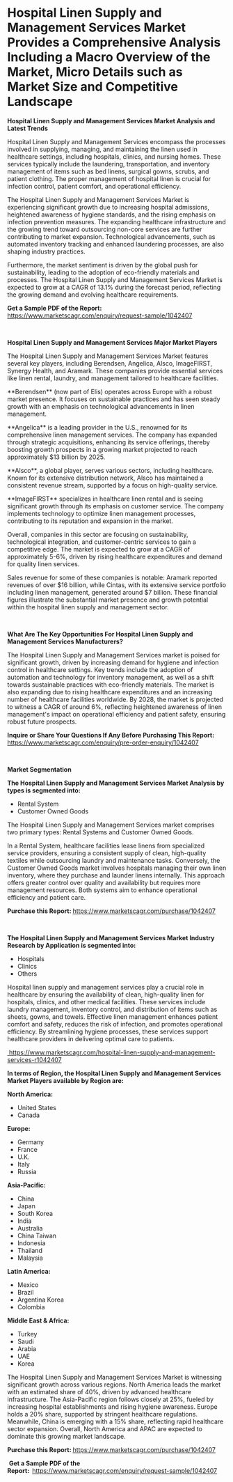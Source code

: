 <p><h1>Hospital Linen Supply and Management Services Market Provides a Comprehensive Analysis Including a Macro Overview of the Market, Micro Details such as Market Size and Competitive Landscape</h1></p><p><strong>Hospital Linen Supply and Management Services Market Analysis and Latest Trends</strong></p>
<p><p>Hospital Linen Supply and Management Services encompass the processes involved in supplying, managing, and maintaining the linen used in healthcare settings, including hospitals, clinics, and nursing homes. These services typically include the laundering, transportation, and inventory management of items such as bed linens, surgical gowns, scrubs, and patient clothing. The proper management of hospital linen is crucial for infection control, patient comfort, and operational efficiency.</p><p>The Hospital Linen Supply and Management Services Market is experiencing significant growth due to increasing hospital admissions, heightened awareness of hygiene standards, and the rising emphasis on infection prevention measures. The expanding healthcare infrastructure and the growing trend toward outsourcing non-core services are further contributing to market expansion. Technological advancements, such as automated inventory tracking and enhanced laundering processes, are also shaping industry practices.</p><p>Furthermore, the market sentiment is driven by the global push for sustainability, leading to the adoption of eco-friendly materials and processes. The Hospital Linen Supply and Management Services Market is expected to grow at a CAGR of 13.1% during the forecast period, reflecting the growing demand and evolving healthcare requirements.</p></p>
<p><strong>Get a Sample PDF of the Report:&nbsp;</strong> <a href="https://www.marketscagr.com/enquiry/request-sample/1042407?utm_campaign=2650&utm_medium=2&utm_source=Github&utm_content=ia&utm_term=13042025&utm_id=hospital-linen-supply-and-management-services">https://www.marketscagr.com/enquiry/request-sample/1042407</a></p>
<p>&nbsp;</p>
<p><strong>Hospital Linen Supply and Management Services Major Market Players</strong></p>
<p><p>The Hospital Linen Supply and Management Services Market features several key players, including Berendsen, Angelica, Alsco, ImageFIRST, Synergy Health, and Aramark. These companies provide essential services like linen rental, laundry, and management tailored to healthcare facilities.</p><p>**Berendsen** (now part of Elis) operates across Europe with a robust market presence. It focuses on sustainable practices and has seen steady growth with an emphasis on technological advancements in linen management. </p><p>**Angelica** is a leading provider in the U.S., renowned for its comprehensive linen management services. The company has expanded through strategic acquisitions, enhancing its service offerings, thereby boosting growth prospects in a growing market projected to reach approximately $13 billion by 2025.</p><p>**Alsco**, a global player, serves various sectors, including healthcare. Known for its extensive distribution network, Alsco has maintained a consistent revenue stream, supported by a focus on high-quality service. </p><p>**ImageFIRST** specializes in healthcare linen rental and is seeing significant growth through its emphasis on customer service. The company implements technology to optimize linen management processes, contributing to its reputation and expansion in the market.</p><p>Overall, companies in this sector are focusing on sustainability, technological integration, and customer-centric services to gain a competitive edge. The market is expected to grow at a CAGR of approximately 5-6%, driven by rising healthcare expenditures and demand for quality linen services. </p><p>Sales revenue for some of these companies is notable: Aramark reported revenues of over $16 billion, while Cintas, with its extensive service portfolio including linen management, generated around $7 billion. These financial figures illustrate the substantial market presence and growth potential within the hospital linen supply and management sector.</p></p>
<p>&nbsp;</p>
<p><strong>What Are The Key Opportunities For Hospital Linen Supply and Management Services Manufacturers?</strong></p>
<p><p>The Hospital Linen Supply and Management Services market is poised for significant growth, driven by increasing demand for hygiene and infection control in healthcare settings. Key trends include the adoption of automation and technology for inventory management, as well as a shift towards sustainable practices with eco-friendly materials. The market is also expanding due to rising healthcare expenditures and an increasing number of healthcare facilities worldwide. By 2028, the market is projected to witness a CAGR of around 6%, reflecting heightened awareness of linen management's impact on operational efficiency and patient safety, ensuring robust future prospects.</p></p>
<p><strong>Inquire or Share Your Questions If Any Before Purchasing This Report:</strong> <a href="https://www.marketscagr.com/enquiry/pre-order-enquiry/1042407?utm_campaign=2650&utm_medium=2&utm_source=Github&utm_content=ia&utm_term=13042025&utm_id=hospital-linen-supply-and-management-services">https://www.marketscagr.com/enquiry/pre-order-enquiry/1042407</a></p>
<p>&nbsp;</p>
<p><strong>Market Segmentation</strong></p>
<p><strong>The Hospital Linen Supply and Management Services Market Analysis by types is segmented into:</strong></p>
<p><ul><li>Rental System</li><li>Customer Owned Goods</li></ul></p>
<p><p>The Hospital Linen Supply and Management Services market comprises two primary types: Rental Systems and Customer Owned Goods. </p><p>In a Rental System, healthcare facilities lease linens from specialized service providers, ensuring a consistent supply of clean, high-quality textiles while outsourcing laundry and maintenance tasks. Conversely, the Customer Owned Goods market involves hospitals managing their own linen inventory, where they purchase and launder linens internally. This approach offers greater control over quality and availability but requires more management resources. Both systems aim to enhance operational efficiency and patient care.</p></p>
<p><strong>Purchase this Report:&nbsp;</strong><a href="https://www.marketscagr.com/purchase/1042407?utm_campaign=2650&utm_medium=2&utm_source=Github&utm_content=ia&utm_term=13042025&utm_id=hospital-linen-supply-and-management-services">https://www.marketscagr.com/purchase/1042407</a></p>
<p>&nbsp;</p>
<p><strong>The Hospital Linen Supply and Management Services Market Industry Research by Application is segmented into:</strong></p>
<p><ul><li>Hospitals</li><li>Clinics</li><li>Others</li></ul></p>
<p><p>Hospital linen supply and management services play a crucial role in healthcare by ensuring the availability of clean, high-quality linen for hospitals, clinics, and other medical facilities. These services include laundry management, inventory control, and distribution of items such as sheets, gowns, and towels. Effective linen management enhances patient comfort and safety, reduces the risk of infection, and promotes operational efficiency. By streamlining hygiene processes, these services support healthcare providers in delivering optimal care to patients.</p></p>
<p><a href="https://www.marketscagr.com/hospital-linen-supply-and-management-services-r1042407?utm_campaign=2650&utm_medium=2&utm_source=Github&utm_content=ia&utm_term=13042025&utm_id=hospital-linen-supply-and-management-services">&nbsp;https://www.marketscagr.com/hospital-linen-supply-and-management-services-r1042407</a></p>
<p><strong>In terms of Region, the Hospital Linen Supply and Management Services Market Players available by Region are:</strong></p>
<p>
    <p> <strong> North America: </strong>
        <ul>
            <li>United States</li>
            <li>Canada</li>
        </ul>
        </p> 
    <p> <strong> Europe: </strong>
        <ul>
            <li>Germany</li>
            <li>France</li>
            <li>U.K.</li>
            <li>Italy</li>
            <li>Russia</li>
        </ul>
        </p> 
    <p> <strong> Asia-Pacific: </strong>
        <ul>
            <li>China</li>
            <li>Japan</li>
            <li>South Korea</li>
            <li>India</li>
            <li>Australia</li>
            <li>China Taiwan</li>
            <li>Indonesia</li>
            <li>Thailand</li>
            <li>Malaysia</li>
        </ul>
        </p> 
    <p> <strong> Latin America: </strong>
        <ul>
            <li>Mexico</li>
            <li>Brazil</li>
            <li>Argentina Korea</li>
            <li>Colombia</li>
        </ul>
        </p> 
    <p> <strong> Middle East & Africa: </strong>
        <ul>
            <li>Turkey</li>
            <li>Saudi</li>
            <li>Arabia</li>
            <li>UAE</li>
            <li>Korea</li>
        </ul>
    </p>
    </p>
<p><p>The Hospital Linen Supply and Management Services Market is witnessing significant growth across various regions. North America leads the market with an estimated share of 40%, driven by advanced healthcare infrastructure. The Asia-Pacific region follows closely at 25%, fueled by increasing hospital establishments and rising hygiene awareness. Europe holds a 20% share, supported by stringent healthcare regulations. Meanwhile, China is emerging with a 15% share, reflecting rapid healthcare sector expansion. Overall, North America and APAC are expected to dominate this growing market landscape.</p></p>
<p><strong>Purchase this Report: </strong><a href="https://www.marketscagr.com/purchase/1042407?utm_campaign=2650&utm_medium=2&utm_source=Github&utm_content=ia&utm_term=13042025&utm_id=hospital-linen-supply-and-management-services">https://www.marketscagr.com/purchase/1042407</a></p>
<p>&nbsp;<strong>Get a Sample PDF of the Report:&nbsp;&nbsp;</strong><a href="https://www.marketscagr.com/enquiry/request-sample/1042407?utm_campaign=2650&utm_medium=2&utm_source=Github&utm_content=ia&utm_term=13042025&utm_id=hospital-linen-supply-and-management-services">https://www.marketscagr.com/enquiry/request-sample/1042407</a></p>
<p><strong></strong></p>
<p><p></p><p></p><p></p></p>